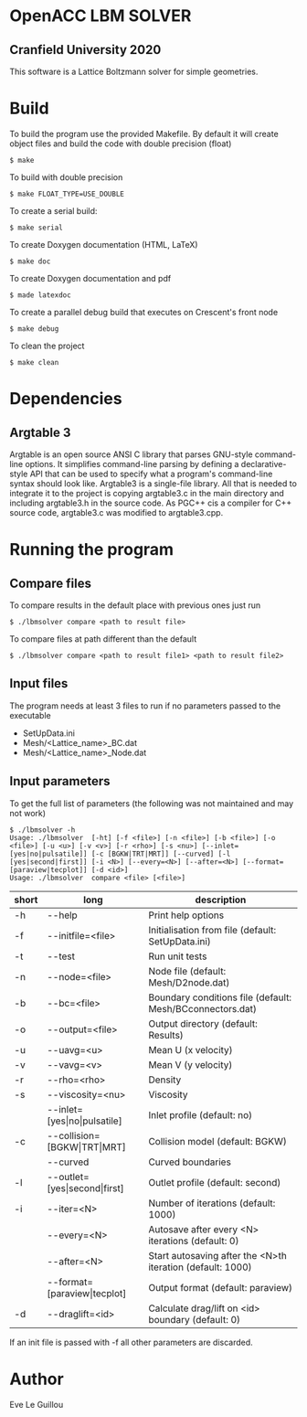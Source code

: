 # OpenACC LBM SOLVER
## Cranfield University 2020
This software is a Lattice Boltzmann solver for simple geometries.

# Build
To build the program use the provided Makefile. By default it will create object files and build the code with double precision (float)

    $ make

To build with double precision

    $ make FLOAT_TYPE=USE_DOUBLE

To create a serial build:

    $ make serial

To create Doxygen documentation (HTML, LaTeX)

    $ make doc

To create Doxygen documentation and pdf

    $ made latexdoc

To create a parallel debug build that executes on Crescent's front node

    $ make debug

To clean the project

    $ make clean

# Dependencies
## Argtable 3
Argtable is an open source ANSI C library that parses GNU-style command-line options. It simplifies command-line parsing by defining a declarative-style API that can be used to specify what a program's command-line syntax should look like. Argtable3 is a single-file library. All that is needed to integrate it to the project is copying argtable3.c in the main directory and including argtable3.h in the source code. As PGC++ cis a compiler for C++ source code, argtable3.c was modified to argtable3.cpp.

# Running the program 

## Compare files
To compare results in the default place with previous ones just run

    $ ./lbmsolver compare <path to result file>

To compare files at path different than the default

    $ ./lbmsolver compare <path to result file1> <path to result file2>

## Input files
The program needs at least 3 files to run if no parameters passed to the executable
 * SetUpData.ini
 * Mesh/<Lattice_name>_BC.dat
 * Mesh/<Lattice_name>_Node.dat

## Input parameters
To get the full list of parameters (the following was not maintained and may not work)

    $ ./lbmsolver -h
    Usage: ./lbmsolver  [-ht] [-f <file>] [-n <file>] [-b <file>] [-o <file>] [-u <u>] [-v <v>] [-r <rho>] [-s <nu>] [--inlet=[yes|no|pulsatile]] [-c [BGKW|TRT|MRT]] [--curved] [-l [yes|second|first]] [-i <N>] [--every=<N>] [--after=<N>] [--format=[paraview|tecplot]] [-d <id>]
    Usage: ./lbmsolver  compare <file> [<file>]

| short | long                          | description                                                 |
|-------|-------------------------------|-------------------------------------------------------------|
| -h    | --help                        | Print help options                                          |
| -f    | --initfile=\<file\>           | Initialisation from file (default: SetUpData.ini)           |
| -t    | --test                        | Run unit tests                                              |
| -n    | --node=\<file\>               | Node file (default: Mesh/D2node.dat)                        |
| -b    | --bc=\<file\>                 | Boundary conditions file (default: Mesh/BCconnectors.dat)   |
| -o    | --output=\<file\>             | Output directory (default: Results)                         |
| -u    | --uavg=\<u\>                  | Mean U (x velocity)                                         |
| -v    | --vavg=\<v\>                  | Mean V (y velocity)                                         |
| -r    | --rho=\<rho\>                 | Density                                                     |
| -s    | --viscosity=\<nu\>            | Viscosity                                                   |
|       | --inlet=[yes\|no\|pulsatile]  | Inlet profile (default: no)                                 |
| -c    | --collision=[BGKW\|TRT\|MRT]  | Collision model (default: BGKW)                             |
|       | --curved                      | Curved boundaries                                           |
| -l    | --outlet=[yes\|second\|first] | Outlet profile (default: second)                            |
| -i    | --iter=\<N\>                  | Number of iterations (default: 1000)                        |
|       | --every=\<N\>                 | Autosave after every \<N\> iterations (default: 0)          |
|       | --after=\<N\>                 | Start autosaving after the \<N\>th iteration (default: 1000)|
|       | --format=[paraview\|tecplot]  | Output format (default: paraview)                           |
| -d    | --draglift=\<id\>             | Calculate drag/lift on \<id\> boundary (default: 0)         |

If an init file is passed with -f all other parameters are discarded.

# Author

Eve Le Guillou
